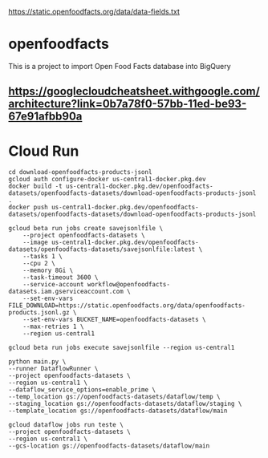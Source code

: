 
https://static.openfoodfacts.org/data/data-fields.txt

# openfoodfacts
This is a project to import Open Food Facts database into BigQuery

## https://googlecloudcheatsheet.withgoogle.com/architecture?link=0b7a78f0-57bb-11ed-be93-67e91afbb90a

# Cloud Run
```shell
cd download-openfoodfacts-products-jsonl
gcloud auth configure-docker us-central1-docker.pkg.dev
docker build -t us-central1-docker.pkg.dev/openfoodfacts-datasets/openfoodfacts-datasets/download-openfoodfacts-products-jsonl .
docker push us-central1-docker.pkg.dev/openfoodfacts-datasets/openfoodfacts-datasets/download-openfoodfacts-products-jsonl
```

```shell
gcloud beta run jobs create savejsonlfile \
    --project openfoodfacts-datasets \
    --image us-central1-docker.pkg.dev/openfoodfacts-datasets/openfoodfacts-datasets/savejsonlfile:latest \
    --tasks 1 \
    --cpu 2 \
    --memory 8Gi \
    --task-timeout 3600 \
    --service-account workflow@openfoodfacts-datasets.iam.gserviceaccount.com \
    --set-env-vars FILE_DOWNLOAD=https://static.openfoodfacts.org/data/openfoodfacts-products.jsonl.gz \
    --set-env-vars BUCKET_NAME=openfoodfacts-datasets \
    --max-retries 1 \
    --region us-central1
    
gcloud beta run jobs execute savejsonlfile --region us-central1
```











```shell
python main.py \
--runner DataflowRunner \
--project openfoodfacts-datasets \
--region us-central1 \
--dataflow_service_options=enable_prime \
--temp_location gs://openfoodfacts-datasets/dataflow/temp \
--staging_location gs://openfoodfacts-datasets/dataflow/staging \
--template_location gs://openfoodfacts-datasets/dataflow/main
```

```shell
gcloud dataflow jobs run teste \
--project openfoodfacts-datasets \
--region us-central1 \
--gcs-location gs://openfoodfacts-datasets/dataflow/main
```